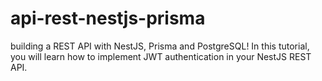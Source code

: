 # api-rest-nestjs-prisma
building a REST API with NestJS, Prisma and PostgreSQL! In this tutorial, you will learn how to implement JWT authentication in your NestJS REST API.
